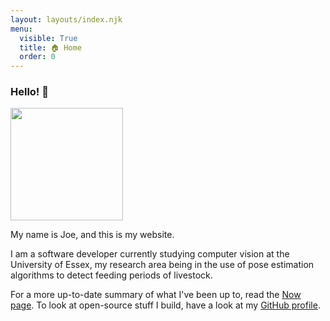 ```yaml
---
layout: layouts/index.njk
menu:
  visible: True
  title: 🏠 Home
  order: 0
---
```


### Hello! 👋

<img
class="left-img"
src="https://avatars.githubusercontent.com/u/13489445?v=1"
width="180"/>

My name is Joe, and this is my website.

I am a software developer currently studying computer vision at the University
of Essex, my research area being in the use of pose estimation algorithms to
detect feeding periods of livestock.

For a more up-to-date summary of what I've been up to, read the
[Now page](./now). To look at open-source stuff I build, have a look
at my [GitHub profile](https://github.com/joefg).
